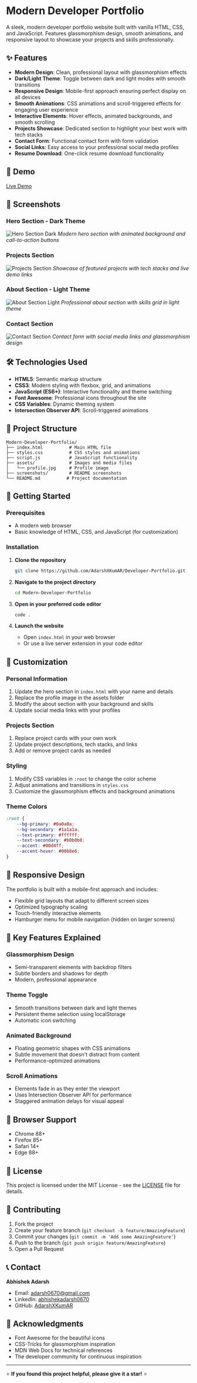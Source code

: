 # Modern Developer Portfolio

A sleek, modern developer portfolio website built with vanilla HTML, CSS, and JavaScript. Features glassmorphism design, smooth animations, and responsive layout to showcase your projects and skills professionally.

## ✨ Features

- **Modern Design**: Clean, professional layout with glassmorphism effects
- **Dark/Light Theme**: Toggle between dark and light modes with smooth transitions
- **Responsive Design**: Mobile-first approach ensuring perfect display on all devices
- **Smooth Animations**: CSS animations and scroll-triggered effects for engaging user experience
- **Interactive Elements**: Hover effects, animated backgrounds, and smooth scrolling
- **Projects Showcase**: Dedicated section to highlight your best work with tech stacks
- **Contact Form**: Functional contact form with form validation
- **Social Links**: Easy access to your professional social media profiles
- **Resume Download**: One-click resume download functionality

## 🚀 Demo

[Live Demo](https://effulgent-sorbet-b31f09.netlify.app/)

## 📸 Screenshots

### Hero Section - Dark Theme
![Hero Section Dark](https://github.com/AdarshXKumAR/Developer-Portfolio/blob/main/Home.png)
*Modern hero section with animated background and call-to-action buttons*

### Projects Section
![Projects Section](https://github.com/AdarshXKumAR/Developer-Portfolio/blob/main/Projects.png)
*Showcase of featured projects with tech stacks and live demo links*

### About Section - Light Theme
![About Section Light](https://github.com/AdarshXKumAR/Developer-Portfolio/blob/main/AboutMe.png)
*Professional about section with skills grid in light theme*

### Contact Section
![Contact Section](https://github.com/AdarshXKumAR/Developer-Portfolio/blob/main/contact.png)
*Contact form with social media links and glassmorphism design*

## 🛠️ Technologies Used

- **HTML5**: Semantic markup structure
- **CSS3**: Modern styling with flexbox, grid, and animations
- **JavaScript (ES6+)**: Interactive functionality and theme switching
- **Font Awesome**: Professional icons throughout the site
- **CSS Variables**: Dynamic theming system
- **Intersection Observer API**: Scroll-triggered animations

## 📁 Project Structure

```
Modern-Developer-Portfolio/
├── index.html          # Main HTML file
├── styles.css          # CSS styles and animations
├── script.js           # JavaScript functionality
├── assets/             # Images and media files
│   └── profile.jpg     # Profile image
├── screenshots/        # README screenshots
└── README.md          # Project documentation
```

## 🚀 Getting Started

### Prerequisites

- A modern web browser
- Basic knowledge of HTML, CSS, and JavaScript (for customization)

### Installation

1. **Clone the repository**
   ```bash
   git clone https://github.com/AdarshXKumAR/Developer-Portfolio.git
   ```

2. **Navigate to the project directory**
   ```bash
   cd Modern-Developer-Portfolio
   ```

3. **Open in your preferred code editor**
   ```bash
   code .
   ```

4. **Launch the website**
   - Open `index.html` in your web browser
   - Or use a live server extension in your code editor

## 🎨 Customization

### Personal Information
1. Update the hero section in `index.html` with your name and details
2. Replace the profile image in the assets folder
3. Modify the about section with your background and skills
4. Update social media links with your profiles

### Projects Section
1. Replace project cards with your own work
2. Update project descriptions, tech stacks, and links
3. Add or remove project cards as needed

### Styling
1. Modify CSS variables in `:root` to change the color scheme
2. Adjust animations and transitions in `styles.css`
3. Customize the glassmorphism effects and background animations

### Theme Colors
```css
:root {
    --bg-primary: #0a0a0a;
    --bg-secondary: #1a1a1a;
    --text-primary: #ffffff;
    --text-secondary: #b0b0b0;
    --accent: #00d4ff;
    --accent-hover: #00b8e6;
}
```

## 📱 Responsive Design

The portfolio is built with a mobile-first approach and includes:
- Flexible grid layouts that adapt to different screen sizes
- Optimized typography scaling
- Touch-friendly interactive elements
- Hamburger menu for mobile navigation (hidden on larger screens)

## 🌟 Key Features Explained

### Glassmorphism Design
- Semi-transparent elements with backdrop filters
- Subtle borders and shadows for depth
- Modern, professional appearance

### Theme Toggle
- Smooth transitions between dark and light themes
- Persistent theme selection using localStorage
- Automatic icon switching

### Animated Background
- Floating geometric shapes with CSS animations
- Subtle movement that doesn't distract from content
- Performance-optimized animations

### Scroll Animations
- Elements fade in as they enter the viewport
- Uses Intersection Observer API for performance
- Staggered animation delays for visual appeal

## 🔧 Browser Support

- Chrome 88+
- Firefox 85+
- Safari 14+
- Edge 88+

## 📄 License

This project is licensed under the MIT License - see the [LICENSE](LICENSE) file for details.

## 🤝 Contributing

1. Fork the project
2. Create your feature branch (`git checkout -b feature/AmazingFeature`)
3. Commit your changes (`git commit -m 'Add some AmazingFeature'`)
4. Push to the branch (`git push origin feature/AmazingFeature`)
5. Open a Pull Request

## 📞 Contact

**Abhishek Adarsh**
- Email: adarsh0670@gmail.com
- LinkedIn: [abhishekadarsh0670](https://linkedin.com/in/abhishekadarsh0670)
- GitHub: [AdarshXKumAR](https://github.com/AdarshXKumAR)

## 🙏 Acknowledgments

- Font Awesome for the beautiful icons
- CSS-Tricks for glassmorphism inspiration
- MDN Web Docs for technical references
- The developer community for continuous inspiration

---

⭐ **If you found this project helpful, please give it a star!** ⭐
